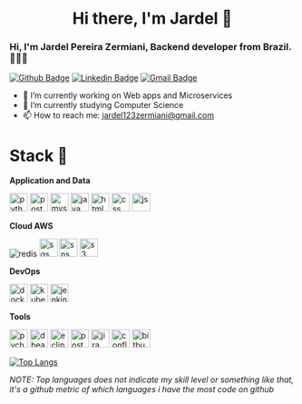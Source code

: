 <h1 align="center"> Hi there, I'm Jardel 👋 </h1>



<!--
**Jardelpz/Jardelpz** is a ✨ _special_ ✨ repository because its `README.md` (this file) appears on your GitHub profile.

Here are some ideas to get you started:

- 🔭 I’m currently working on ...
- 🌱 I’m currently learning ...
- 👯 I’m looking to collaborate on ...
- 🤔 I’m looking for help with ...
- 💬 Ask me about ...
- 📫 How to reach me: ...
- 😄 Pronouns: ...
- ⚡ Fun fact: ...
-->

### Hi, I'm Jardel Pereira Zermiani, Backend developer from Brazil. 👨🏻‍💻

[![Github Badge](https://img.shields.io/badge/-Github-000?style=for-the-badge&logo=Github&logoColor=white&link=https://github.com/ntferr)](https://github.com/Jardelpz)
[![Linkedin Badge](https://img.shields.io/badge/-LinkedIn-blue?style=for-the-badge&logo=Linkedin&logoColor=white&link=https://www.linkedin.com/in/ntfm/)](https://www.linkedin.com/in/jardel-pereira-zermiani-421b1916a/)
[![Gmail Badge](https://img.shields.io/badge/-Gmail-c14438?style=for-the-badge&logo=Gmail&logoColor=white&link=mailto:jardel123zermiani@gmail.com)](mailto:jardel123zermiani@gmail.com)


- 🔭 I’m currently working on Web apps and Microservices
- 🌱 I’m currently studying Computer Science
- 📫 How to reach me: jardel123zermiani@gmail.com



# Stack :rocket:

**Application and Data**
<p>
 <img title="Python" height="32" src="https://cdn.iconscout.com/icon/free/png-256/python-2-226051.png" alt="python"/>
 <img title="PostgreSQL" height="32" src="https://cdn.iconscout.com/icon/free/png-256/postgresql-8-1175119.png" alt="postgresql"/>
 <img title="MySql" height="32" src="https://img.icons8.com/metro/26/000000/mysql.png" alt="mysql"/>
 <img title="java" height="32" src="https://img.icons8.com/dusk/64/000000/java-coffee-cup-logo.png" alt="java"/>
 <img title="html" height="32" src="https://img.icons8.com/nolan/64/html-5.png" alt="html"/>
 <img title="css" height="32" src="https://img.icons8.com/nolan/64/css-filetype.png" alt="css"/>
 <img title="js" height="32" src="https://img.icons8.com/nolan/64/javascript.png" alt="js"/>
</p>

**Cloud AWS** 
<p>
 <img title="redis" src="https://img.icons8.com/color/48/000000/redis.png" alt="redis"/>
 <img title="SQS" height="32" src="https://iconape.com/wp-content/files/wb/370606/svg/aws-sqs-logo-icon-png-svg.png" alt="sqs"/>
 <img title="SNS" height="32" src="https://iconape.com/wp-content/files/fv/370605/svg/aws-sns-logo-icon-png-svg.png" alt="sns"/>
 <img title="S3" height="32" src="https://iconape.com/wp-content/files/dt/352387/png/aws-s3-simple-storage-service-logo.png" alt="s3"/>
</p>

**DevOps**
<p>
 <img title="Docker" height="32" src="https://cdn.iconscout.com/icon/free/png-256/docker-12-1175229.png" alt="docker"/>
 <img  title="K8s" height="32" src="https://img.icons8.com/color/48/000000/kubernetes.png" alt="kubernets"/>
 <img title="Jenkins" height="32" src="https://cdn.iconscout.com/icon/free/png-256/jenkins-1-282385.png" alt="jenkins"/>
</p>

**Tools**
<p>
 <img title="pycharm" height="32" src="https://img.icons8.com/color/48/000000/pycharm.png" alt="pycharm"/>
 <img title="dbeaver" height="32" src="https://img.icons8.com/dusk/64/000000/dbeaver.png" alt="dbeaver"/>
 <img title="eclipse" height="32" src="https://img.icons8.com/offices/30/000000/java-eclipse.png" alt="eclipse"/>
 <img title="Postman" height="32" src="https://sdtimes.com/wp-content/uploads/2018/08/logo-glyph.png" alt="postman"/>
 <img title="Jira" height="32" src="https://cdn.worldvectorlogo.com/logos/jira-1.svg" alt="jira"/></code>
 <img title="Confluence" height="32" src="https://seeklogo.com/images/C/confluence-logo-D9B07137C2-seeklogo.com.png" alt="confluence"/></code>
 <img title="Bitbucket" height="32" src="https://cdn4.iconfinder.com/data/icons/logos-and-brands/512/44_Bitbucket_logo_logos-512.png" alt="bitbucket"/>
</p>

[![Top Langs](https://github-readme-stats.vercel.app/api/top-langs/?username=Jardelpz&hide=php&theme=radical&layout=compact)](https://github.com/anuraghazra/github-readme-stats)


_NOTE: Top languages does not indicate my skill level or something like that, it's a github metric of which languages i have the most code on github_

